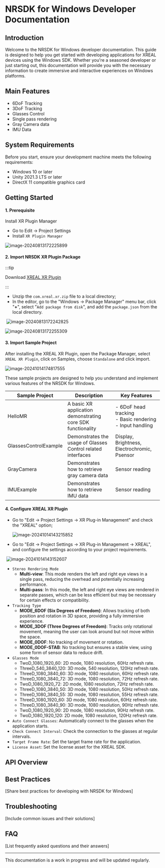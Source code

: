 # NRSDK for Windows Developer Documentation

## Introduction

Welcome to the NRSDK for Windows developer documentation. This guide is designed to help you get started with developing applications for XREAL devices using the Windows SDK. Whether you're a seasoned developer or just starting out, this documentation will provide you with the necessary information to create immersive and interactive experiences on Windows platforms.

## Main Features

- 6DoF Tracking
- 3DoF Tracking
- Glasses Control 
- Single pass rendering
- Gray Camera data
- IMU Data

## System Requirements

Before you start, ensure your development machine meets the following requirements:
- Windows 10 or later
- Unity 2021.3 LTS or later
- DirectX 11 compatible graphics card

## Getting Started

#### 1. Prerequisite

Install XR Plugin Manager

- Go to Edit -> Project Settings
- Install `XR Plugin Manager`

![image-20240813172225899](https://pub-8dffc52979c34362aa2dbe3a43f0792a.r2.dev/image-20240813172225899.png)

#### 2. Import NRSDK XR Plugin Package

:::tip

Download [XREAL XR Plugin](https://public-resource.xreal.com/download/NRSDKForUnity_2.3.0_Release_20240909/com.nreal.xr.zip)

:::

- Unzip the `com.xreal.xr.zip` file to a local directory; 
- In the editor, go to the "Windows -> Package Manager" menu bar, click "**+**", select "`Add package from disk`", and add the `package.json` from the local directory.

​	![image-20240813172242825](https://pub-8dffc52979c34362aa2dbe3a43f0792a.r2.dev/image-20240813172242825.png)

![image-20240813172255309](https://pub-8dffc52979c34362aa2dbe3a43f0792a.r2.dev/image-20240813172255309.png)

#### 3. Import Sample Project

After installing the XREAL XR Plugin, open the Package Manager, select `XREAL XR Plugin`, click on Samples, choose `Standalone` and click import.

![image-20241014174817555](https://pub-8dffc52979c34362aa2dbe3a43f0792a.r2.dev/image-20241014174817555.png)

These sample projects are designed to help you understand and implement various features of the NRSDK for Windows. 

| Sample Project | Description | Key Features |
|----------------|-------------|--------------|
| HelloMR | A basic XR application demonstrating core SDK functionality | - 6DoF head tracking<br/>- Basic rendering<br/>- Input handling |
| GlassesControlExample | Demonstrates the usage of Glasses Control related interfaces | Display, Brightness, Electrochromic, Psensor |
| GrayCamera | Demonstrates how to retrieve gray camera data | Sensor reading |
| IMUExample | Demonstrates how to retrieve IMU data | Sensor reading |



#### 4. Configure XREAL XR Plugin

- Go to "Edit -> Project Settings -> XR Plug-in Management" and check the "XREAL" option;

  ![image-20241014143215852](https://pub-8dffc52979c34362aa2dbe3a43f0792a.r2.dev/image-20241014143215852.png)

- Go to "Edit -> Project Settings -> XR Plug-in Management -> XREAL", and configure the settings according to your project requirements.

​	![image-20241014143152607](https://pub-8dffc52979c34362aa2dbe3a43f0792a.r2.dev/image-20241014143152607.png)

* `Stereo Rendering Mode`
  * **Multi-view**: This mode renders the left and right eye views in a single pass, reducing the overhead and potentially increasing performance.
  * **Multi-pass**: In this mode, the left and right eye views are rendered in separate passes, which can be less efficient but may be necessary for certain effects or compatibility.
* `Tracking Type`
  * **MODE_6DOF (Six Degrees of Freedom)**: Allows tracking of both position and rotation in 3D space, providing a fully immersive experience.
  * **MODE_3DOF (Three Degrees of Freedom)**: Tracks only rotational movement, meaning the user can look around but not move within the space.
  * **MODE_0DOF**: No tracking of movement or rotation.
  * **MODE_0DOF-STAB**: No tracking but ensures a stable view, using some form of sensor data to reduce drift.
* `Glasses Mode`
  * TwoD_1080_1920_60: 2D mode, 1080 resolution, 60Hz refresh rate.
  * ThreeD_540_3840_120: 3D mode, 540 resolution, 120Hz refresh rate.
  * ThreeD_1080_3840_60: 3D mode, 1080 resolution, 60Hz refresh rate.
  * ThreeD_1080_3840_72: 3D mode, 1080 resolution, 72Hz refresh rate.
  * TwoD_1080_1920_72: 2D mode, 1080 resolution, 72Hz refresh rate.
  * ThreeD_1080_3840_50: 3D mode, 1080 resolution, 50Hz refresh rate.
  * ThreeD_1080_3840_55: 3D mode, 1080 resolution, 55Hz refresh rate.
  * ThreeD_1080_1920_60: 3D mode, 1080 resolution, 60Hz refresh rate.
  * ThreeD_1080_3840_90: 3D mode, 1080 resolution, 90Hz refresh rate.
  * TwoD_1080_1920_90: 2D mode, 1080 resolution, 90Hz refresh rate.
  * TwoD_1080_1920_120: 2D mode, 1080 resolution, 120Hz refresh rate.
* `Auto Connect Glasses`: Automatically connect to the glasses when the application starts.
* `Check Connect Interval`: Check the connection to the glasses at regular intervals.
* `Target Frame Rate`: Set the target frame rate for the application.
* `License Asset`: Set the license asset for the XREAL SDK.


## API Overview



## Best Practices

[Share best practices for developing with NRSDK for Windows]

## Troubleshooting

[Include common issues and their solutions]

## FAQ

[List frequently asked questions and their answers]

---

This documentation is a work in progress and will be updated regularly. 
